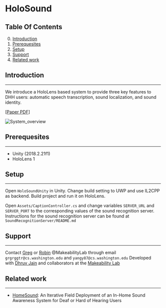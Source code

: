 # HoloSound

## Table Of Contents

0. [Introduction](##Introduction)
1. [Prerequesites](##Prerequesites)
2. [Setup](##Setup)
3. [Support](##Support)
4. [Related work](##Related-work)

## Introduction
---

We introduce a HoloLens based system to provide
three key features to DHH users: automatic speech transcription, sound localization, and
sound identity.

[[Paper PDF](https://makeabilitylab.cs.washington.edu/media/publications/Guo_HolosoundCombiningSpeechAndSoundIdentificationForDeafOrHardOfHearingUsersOnAHeadMountedDisplay_POSTERASSETS2020.pdf)]

![System_overview](Figures/System_overview.jpg)

## Prerequesites
---
- Unity (2018.2.21f1)
- HoloLens 1

## Setup
---
Open `HoloSoundUnity` in Unity. Change build setting to UWP and use IL2CPP as backend. Build project and run it on HoloLens.

Open `Assets/CaptionController.cs` and change variables `SERVER_URL` and `SERVER_PORT` to the corresponding values of the sound recognition server. Instructions for the sound recognition server can be found at `SoundRecognitionServer/README.md`

## Support
---
Contact [Greg](mailto:grgrggtr@cs.washington.edu) or [Robin](mailto:yangy87@cs.washington.edu) @MakeabilityLab through email `grgrggtr@cs.washington.edu` and `yangy87@cs.washington.edu` 
Developed with [Dhruv Jain](https://homes.cs.washington.edu/~djain/) and collaborators at the [Makeability Lab](https://makeabilitylab.cs.washington.edu/)


## Related work
---
- [HomeSound](https://makeabilitylab.cs.washington.edu/project/smarthomedhh/): An Iterative Field Deployment of an In-Home Sound Awareness System for Deaf or Hard of Hearing Users